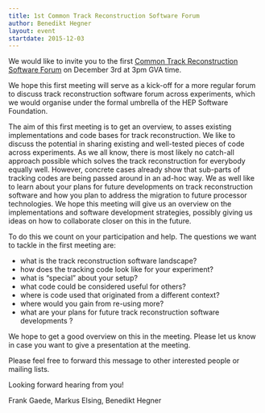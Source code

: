 ```yaml
---
title: 1st Common Track Reconstruction Software Forum
author: Benedikt Hegner
layout: event
startdate: 2015-12-03
---
```


We would like to invite you to the first
[Common Track Reconstruction Software Forum](https://indico.cern.ch/event/459865/)
on December 3rd at 3pm GVA time.

We hope this first meeting will serve as a kick-off for a more regular forum to
discuss track reconstruction software forum across experiments, which we would
organise under the formal umbrella of the HEP Software Foundation.

<!--more-->

The aim of this first meeting is to get an overview, to asses existing
implementations and code bases for track reconstruction. We like to discuss the
potential in sharing existing and well-tested pieces of code across experiments.
As we all know, there is most likely no catch-all approach possible which solves
the track reconstruction for everybody equally well. However, concrete cases
already show that sub-parts of tracking codes are being passed around in an
ad-hoc way. We as well like to learn about your plans for future developments on
track reconstruction software and how you plan to address the migration to
future processor technologies. We hope this meeting will give us an overview on
the implementations and software development strategies, possibly giving us
ideas on how to collaborate closer on this in the future.

To do this we count on your participation and help. The questions we want to
tackle in the first meeting are:

- what is the track reconstruction software landscape?
- how does the tracking code look like for your experiment?
- what is “special” about your setup?
- what code could be considered useful for others?
- where is code used that originated from a different context?
- where would you gain from re-using more?
- what are your plans for future track reconstruction software developments ?

We hope to get a good overview on this in the meeting. Please let us know in
case you want to give a presentation at the meeting.

Please feel free to forward this message to other interested people or mailing
lists.

Looking forward hearing from you!

Frank Gaede, Markus Elsing, Benedikt Hegner
